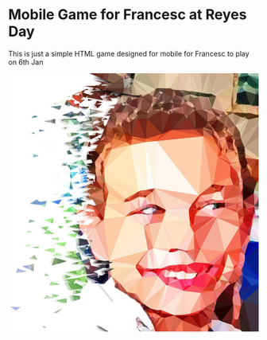 # Mobile Game for Francesc at Reyes Day
This is just a simple HTML game designed for mobile for Francesc to play on 6th Jan

![](https://github.com/jlcampana/jlcampana.github.io/blob/master/francesc.jpg)
